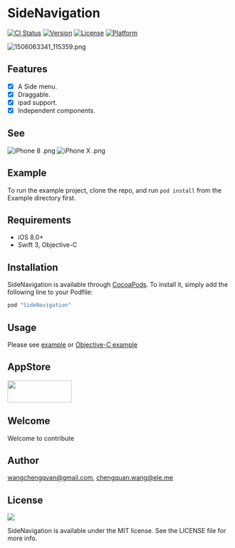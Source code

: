 # SideNavigation

[![CI Status](http://img.shields.io/travis/cnkcq/SideNavigation.svg?style=flat)](https://travis-ci.org/wangchengqvan@gmail.com/SideNavigation)
[![Version](https://img.shields.io/cocoapods/v/SideNavigation.svg?style=flat)](http://cocoapods.org/pods/SideNavigation)
[![License](https://img.shields.io/cocoapods/l/SideNavigation.svg?style=flat)](http://cocoapods.org/pods/SideNavigation)
[![Platform](https://img.shields.io/cocoapods/p/SideNavigation.svg?style=flat)](http://cocoapods.org/pods/SideNavigation)

![1506063341_115359.png](http://upload-images.jianshu.io/upload_images/121208-b0d7e8a7893a8b40.png?imageMogr2/auto-orient/strip%7CimageView2/2/w/1240)

## Features

- [x] A Side menu.
- [x] Draggable.
- [x] ipad support.
- [x] Independent components.

## See

![iPhone 8 .png](http://upload-images.jianshu.io/upload_images/121208-1eaeac71cacb5879.png?imageMogr2/auto-orient/strip%7CimageView2/2/w/300)
![iPhone X .png](http://upload-images.jianshu.io/upload_images/121208-730824aa958d22ce.png?imageMogr2/auto-orient/strip%7CimageView2/2/w/300)


## Example

To run the example project, clone the repo, and run `pod install` from the Example directory first.

## Requirements
- iOS 8.0+ 
- Swift 3, Objective-C

## Installation

SideNavigation is available through [CocoaPods](http://cocoapods.org). To install
it, simply add the following line to your Podfile:

```ruby
pod "SideNavigation"
```
## Usage
Please see [example](https://github.com/CNKCQ/SideNavigation/tree/master/Example) or [Objective-C example](https://github.com/CNKCQ/SideNavigation/tree/master/SideNavigation-Objective-C)

## AppStore
<a target='_blank' href='https://itunes.apple.com/cn/app/feng-niao-shang-jia-ban/id1203543592?mt=8'>
	<img src='http://ww2.sinaimg.cn/large/0060lm7Tgw1f1hgrs1ebwj308102q0sp.jpg' width='144' height='49'/>
</a>

## Welcome
Welcome to contribute 
## Author

wangchengqvan@gmail.com, chengquan.wang@ele.me

## License
![](https://camo.githubusercontent.com/5e085da09b057cc65da38f334ab63f0c2705f46a/68747470733a2f2f75706c6f61642e77696b696d656469612e6f72672f77696b6970656469612f636f6d6d6f6e732f7468756d622f662f66382f4c6963656e73655f69636f6e2d6d69742d38387833312d322e7376672f31323870782d4c6963656e73655f69636f6e2d6d69742d38387833312d322e7376672e706e67)

SideNavigation is available under the MIT license. See the LICENSE file for more info.
